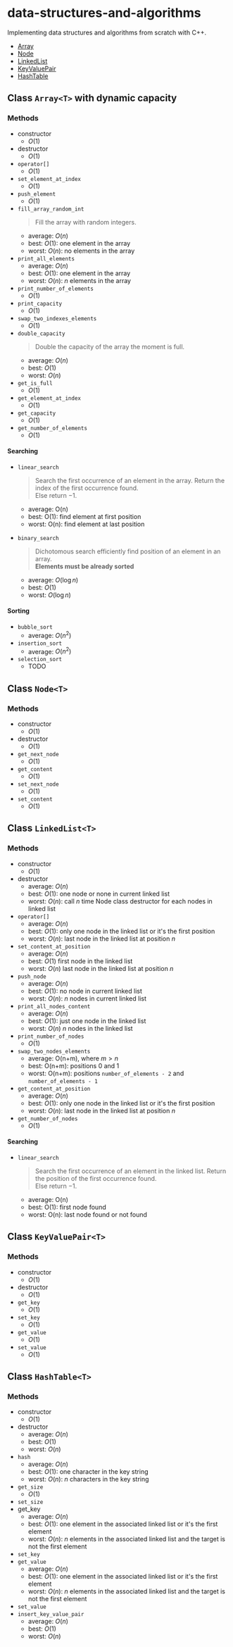 # data-structures-and-algorithms

Implementing data structures and algorithms from scratch with C++.

- [Array<T>](#class-arrayt-with-dynamic-capacity)
- [Node<T>](#class-nodet)
- [LinkedList<T>](#class-linkedlistnodet)
- [KeyValuePair<T>](#class-keyvaluepairt)
- [HashTable<T>](#class-hashtablet)

## Class `Array<T>` with dynamic capacity

### Methods

- constructor
  - $O(1)$
- destructor
  - $O(1)$
- `operator[]`
  - $O(1)$
- `set_element_at_index`
  - $O(1)$
- `push_element`
  - $O(1)$
- `fill_array_random_int`
  > Fill the array with random integers.
  - average: $O(n)$
  - best: $O(1)$: one element in the array
  - worst: $O(n)$: no elements in the array
- `print_all_elements`
  - average: $O(n)$
  - best: $O(1)$: one element in the array
  - worst: $O(n)$: $n$ elements in the array
- `print_number_of_elements`
  - $O(1)$
- `print_capacity`
  - $O(1)$
- `swap_two_indexes_elements`
  - $O(1)$
- `double_capacity`
  > Double the capacity of the array the moment is full.
  - average: $O(n)$
  - best: $O(1)$
  - worst: $O(n)$
- `get_is_full`
  - $O(1)$
- `get_element_at_index`
  - $O(1)$
- `get_capacity`
  - $O(1)$
- `get_number_of_elements`
  - $O(1)$

#### Searching

- `linear_search`

  > Search the first occurrence of an element in the array. Return the index of
  > the first occurrence found. <br /> Else return $-1$.

  - average: O(n)
  - best: O(1): find element at first position
  - worst: O(n): find element at last position

- `binary_search`
  > Dichotomous search efficiently find position of an element in an array.
  > <br /> **Elements must be already sorted**
  - average: $O(\log n)$
  - best: $O(1)$
  - worst: $O(\log n)$

#### Sorting

- `bubble_sort`
  - average: $O(n^2)$
- `insertion_sort`
  - average: $O(n^2)$
- `selection_sort`
  - TODO

## Class `Node<T>`

### Methods

- constructor
  - $O(1)$
- destructor
  - $O(1)$
- `get_next_node`
  - $O(1)$
- `get_content`
  - $O(1)$
- `set_next_node`
  - $O(1)$
- `set_content`
  - $O(1)$

## Class `LinkedList<T>`

### Methods

- constructor
  - $O(1)$
- destructor
  - average: $O(n)$
  - best: $O(1)$: one node or none in current linked list
  - worst: $O(n)$: call $n$ time Node class destructor for each nodes in linked
    list
- `operator[]`
  - average: $O(n)$
  - best: $O(1)$: only one node in the linked list or it's the first position
  - worst: $O(n)$: last node in the linked list at position $n$
- `set_content_at_position`
  - average: $O(n)$
  - best: $O(1)$ first node in the linked list
  - worst: $O(n)$ last node in the linked list at position $n$
- `push_node`
  - average: $O(n)$
  - best: $O(1)$: no node in current linked list
  - worst: $O(n)$: $n$ nodes in current linked list
- `print_all_nodes_content`
  - average: $O(n)$
  - best: $O(1)$: just one node in the linked list
  - worst: $O(n)$ $n$ nodes in the linked list
- `print_number_of_nodes`
  - $O(1)$
- `swap_two_nodes_elements`
  - average: O(n+m), where $m>n$
  - best: O(n+m): positions $0$ and $1$
  - worst: O(n+m): positions `number_of_elements - 2` and
    `number_of_elements - 1`
- `get_content_at_position`
  - average: $O(n)$
  - best: $O(1)$: only one node in the linked list or it's the first position
  - worst: $O(n)$: last node in the linked list at position $n$
- `get_number_of_nodes`
  - $O(1)$

#### Searching

- `linear_search`
  > Search the first occurrence of an element in the linked list. Return the
  > position of the first occurrence found. <br /> Else return $-1$.
  - average: O(n)
  - best: O(1): first node found
  - worst: O(n): last node found or not found

## Class `KeyValuePair<T>`

### Methods

- constructor
  - $O(1)$
- destructor
  - $O(1)$
- `get_key`
  - $O(1)$
- `set_key`
  - $O(1)$
- `get_value`
  - $O(1)$
- `set_value`
  - $O(1)$

## Class `HashTable<T>`

### Methods

- constructor
  - $O(1)$
- destructor
  - average: $O(n)$
  - best: $O(1)$
  - worst: $O(n)$
- `hash`
  - average: $O(n)$
  - best: $O(1)$: one character in the key string
  - worst: $O(n)$: $n$ characters in the key string
- `get_size`
  - $O(1)$
- `set_size`
- get_key
  - average: $O(n)$
  - best: $O(1)$: one element in the associated linked list or it's the first
    element
  - worst: $O(n)$: $n$ elements in the associated linked list and the target is
    not the first element
- `set_key`
- `get_value`
  - average: $O(n)$
  - best: $O(1)$: one element in the associated linked list or it's the first
    element
  - worst: $O(n)$: $n$ elements in the associated linked list and the target is
    not the first element
- `set_value`
- `insert_key_value_pair`
  - average: $O(n)$
  - best: $O(1)$
  - worst: $O(n)$
